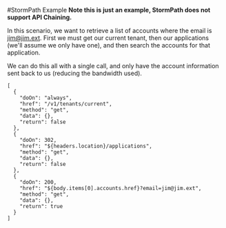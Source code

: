 #StormPath Example
**Note this is just an example, StormPath does not support API Chaining.**

In this scenario, we want to retrieve a list of accounts where the email is jim@jim.ext.  First we must get our current tenant, then our applications (we'll assume we only have one), and then search the accounts for that application.

We can do this all with a single call, and only have the account information sent back to us (reducing the bandwidth used).

```
[
  {
    "doOn": "always",
    "href": "/v1/tenants/current",
    "method": "get",
    "data": {},
    "return": false
  },
  {
    "doOn": 302,
    "href": "${headers.location}/applications",
    "method": "get",
    "data": {},
    "return": false
  },
  {
    "doOn": 200,
    "href": "${body.items[0].accounts.href}?email=jim@jim.ext",
    "method": "get",
    "data": {},
    "return": true
  }
]
```
